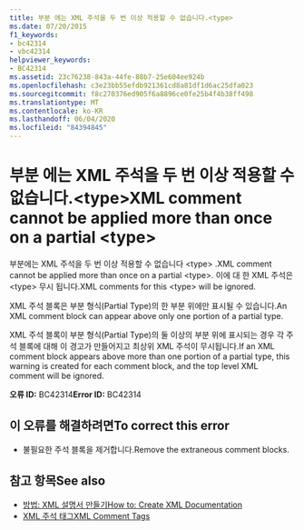 ```yaml
---
title: 부분 에는 XML 주석을 두 번 이상 적용할 수 없습니다.<type>
ms.date: 07/20/2015
f1_keywords:
- bc42314
- vbc42314
helpviewer_keywords:
- BC42314
ms.assetid: 23c76238-843a-44fe-88b7-25e604ee924b
ms.openlocfilehash: c3e23bb55efdb921361cd8a81df1d6ac25dfa023
ms.sourcegitcommit: f8c270376ed905f6a8896ce0fe25b4f4b38ff498
ms.translationtype: MT
ms.contentlocale: ko-KR
ms.lasthandoff: 06/04/2020
ms.locfileid: "84394845"
---
```

# <a name="xml-comment-cannot-be-applied-more-than-once-on-a-partial-type"></a><span data-ttu-id="67b88-102">부분 에는 XML 주석을 두 번 이상 적용할 수 없습니다.\<type></span><span class="sxs-lookup"><span data-stu-id="67b88-102">XML comment cannot be applied more than once on a partial \<type></span></span>
<span data-ttu-id="67b88-103">부분에는 XML 주석을 두 번 이상 적용할 수 없습니다 \<type> .</span><span class="sxs-lookup"><span data-stu-id="67b88-103">XML comment cannot be applied more than once on a partial \<type>.</span></span> <span data-ttu-id="67b88-104">이에 대 한 XML 주석은 \<type> 무시 됩니다.</span><span class="sxs-lookup"><span data-stu-id="67b88-104">XML comments for this \<type> will be ignored.</span></span>  
  
 <span data-ttu-id="67b88-105">XML 주석 블록은 부분 형식(Partial Type)의 한 부분 위에만 표시될 수 있습니다.</span><span class="sxs-lookup"><span data-stu-id="67b88-105">An XML comment block can appear above only one portion of a partial type.</span></span>  
  
 <span data-ttu-id="67b88-106">XML 주석 블록이 부분 형식(Partial Type)의 둘 이상의 부분 위에 표시되는 경우 각 주석 블록에 대해 이 경고가 만들어지고 최상위 XML 주석이 무시됩니다.</span><span class="sxs-lookup"><span data-stu-id="67b88-106">If an XML comment block appears above more than one portion of a partial type, this warning is created for each comment block, and the top level XML comment will be ignored.</span></span>  
  
 <span data-ttu-id="67b88-107">**오류 ID:** BC42314</span><span class="sxs-lookup"><span data-stu-id="67b88-107">**Error ID:** BC42314</span></span>  
  
## <a name="to-correct-this-error"></a><span data-ttu-id="67b88-108">이 오류를 해결하려면</span><span class="sxs-lookup"><span data-stu-id="67b88-108">To correct this error</span></span>  
  
- <span data-ttu-id="67b88-109">불필요한 주석 블록을 제거합니다.</span><span class="sxs-lookup"><span data-stu-id="67b88-109">Remove the extraneous comment blocks.</span></span>  
  
## <a name="see-also"></a><span data-ttu-id="67b88-110">참고 항목</span><span class="sxs-lookup"><span data-stu-id="67b88-110">See also</span></span>

- [<span data-ttu-id="67b88-111">방법: XML 설명서 만들기</span><span class="sxs-lookup"><span data-stu-id="67b88-111">How to: Create XML Documentation</span></span>](../programming-guide/program-structure/how-to-create-xml-documentation.md)
- [<span data-ttu-id="67b88-112">XML 주석 태그</span><span class="sxs-lookup"><span data-stu-id="67b88-112">XML Comment Tags</span></span>](../language-reference/xmldoc/index.md)
